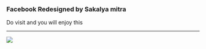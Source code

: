 <h3>Facebook Redesigned by Sakalya mitra</h3>
<p>Do visit and you will enjoy this</p>
<hr>

<img src="assets/screenshot.jpg" />
